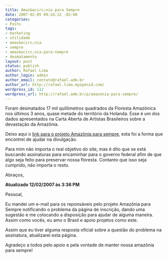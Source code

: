 ```yaml
---
title: Amaz&ocirc;nia para Sempre
date: 2007-02-05 09:24:12 -02:00
categories:
- Posts
tags:
- marketing
- utilidade
- amaz&ocirc;nia
- sempre
- amaz&ocirc;nia-para-sempre
- desmatamento
layout: post
status: publish
author: Rafael Lima
author_login: admin
author_email: contato@rafael.adm.br
author_url: http://rafael.lima.myopenid.com/
wordpress_id: 112
wordpress_url: http://rafael.adm.br/p/amazonia-para-sempre/
---
```


Foram desmatados 17 mil quil&ocirc;metros quadrados da Floresta Amaz&ocirc;nica nos &uacute;ltimos 3 anos, quase metade do territ&oacute;rio da Holanda. Esse &eacute; um dos dados apresentados na Carta Aberta de Artistas Brasileiros sobre a devasta&ccedil;&atilde;o da Amaz&ocirc;nia.

Deixo aqui o <a href="http://www.amazoniaparasempre.com.br">link para o projeto Amaz&ocirc;nia para sempre</a>, esta foi a forma que encontrei de ajudar na divulga&ccedil;&atilde;o.

Para mim n&atilde;o importa o real objetivo do site, mas &eacute; dito que se est&aacute; buscando assinaturas para encaminhar para o governo federal afim de que algo seja feito para preservar nossa floresta. Contanto que isso seja cumprido, n&atilde;o importa o resto.

Abra&ccedil;os,

<strong>Atualizado 12/02/2007 &agrave;s 3:36 PM</strong>

Pessoal,

Eu mandei um e-mail para os repons&aacute;veis pelo projeto Amaz&ocirc;nia para Sempre notificando o problema da p&aacute;gina de inscri&ccedil;&atilde;o, dando uma sugest&atilde;o e me colocando a disposi&ccedil;&atilde;o para ajudar de alguma maneira. Assim como voc&ecirc;s, eu amo o Brasil e apoio projetos como este.

Assim que eu tiver alguma resposta oficial sobre a quest&atilde;o do problema na assinatura, atualizarei esta p&aacute;gina.

Agrade&ccedil;o a todos pelo apoio e pela vontade de manter nossa amaz&ocirc;nia para sempre!
